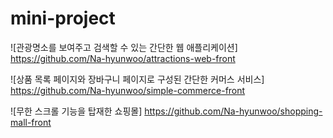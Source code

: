 # mini-project
![관광명소를 보여주고 검색할 수 있는 간단한 웹 애플리케이션] https://github.com/Na-hyunwoo/attractions-web-front

![상품 목록 페이지와 장바구니 페이지로 구성된 간단한 커머스 서비스] https://github.com/Na-hyunwoo/simple-commerce-front

![무한 스크롤 기능을 탑재한 쇼핑몰] https://github.com/Na-hyunwoo/shopping-mall-front
